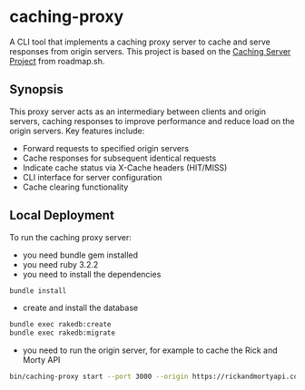 # caching-proxy

A CLI tool that implements a caching proxy server to cache and serve responses from origin servers. This project is based on the [Caching Server Project](https://roadmap.sh/projects/caching-server) from roadmap.sh.

## Synopsis

This proxy server acts as an intermediary between clients and origin servers, caching responses to improve performance and reduce load on the origin servers. Key features include:

- Forward requests to specified origin servers
- Cache responses for subsequent identical requests
- Indicate cache status via X-Cache headers (HIT/MISS)
- CLI interface for server configuration
- Cache clearing functionality

## Local Deployment

To run the caching proxy server:

- you need bundle gem installed
- you need ruby 3.2.2
- you need to install the dependencies

```bash
bundle install
```

- create and install the database

```bash
bundle exec rakedb:create
bundle exec rakedb:migrate
```

- you need to run the origin server, for example to cache the Rick and Morty API

```bash
bin/caching-proxy start --port 3000 --origin https://rickandmortyapi.com
```
